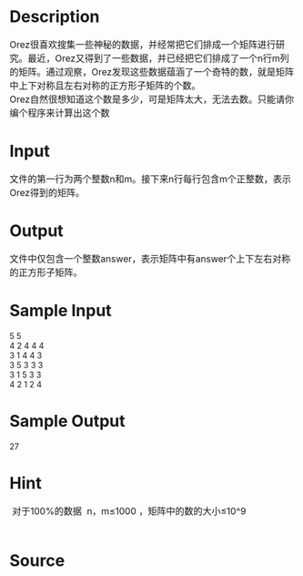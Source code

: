 
# Description

<div class="content"><p><span style="font-size: medium">Orez很喜欢搜集一些神秘的数据，并经常把它们排成一个矩阵进行研究。最近，Orez又得到了一些数据，并已经把它们排成了一个n行m列的矩阵。通过观察，Orez发现这些数据蕴涵了一个奇特的数，就是矩阵中上下对称且左右对称的正方形子矩阵的个数。<br/>
Orez自然很想知道这个数是多少，可是矩阵太大，无法去数。只能请你编个程序来计算出这个数</span></p></div>

# Input

<div class="content"><p><span style="font-size: medium">文件的第一行为两个整数n和m。接下来n行每行包含m个正整数，表示Orez得到的矩阵。</span></p></div>

# Output

<div class="content"><p><span style="font-size: medium">文件中仅包含一个整数answer，表示矩阵中有answer个上下左右对称的正方形子矩阵。</span></p></div>

# Sample Input

<div class="content"><span class="sampledata">5 5<br/>
4 2 4 4 4 <br/>
3 1 4 4 3 <br/>
3 5 3 3 3 <br/>
3 1 5 3 3 <br/>
4 2 1 2 4 </span></div>

# Sample Output

<div class="content"><span class="sampledata">27<br/>
</span></div>

# Hint

<div class="content"><p></p><p><span style="font-size: medium"> 对于100%的数据  n，m≤1000 ，矩阵中的数的大小≤10^9<br/><br/>
</span></p><p></p></div>

# Source

<div class="content"><p><a href="problemset.php?search="></a></p></div>

